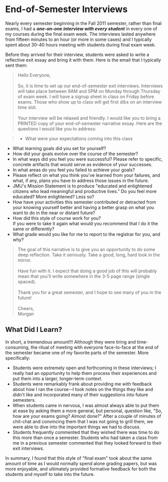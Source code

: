 # End-of-Semester Interviews

Nearly every semester beginning in the Fall 2011 semester, rather than final exams, I had a **_one-on-one interview with every student_** in every one of my courses during the final exam week. The interviews lasted anywhere from fifteen minutes to an hour (or more in some cases) and I typically spent about 30-40 hours meeting with students during final exam week.

Before they arrived for their interview, students were asked to write a reflective exit essay and bring it with them. Here is the email that I typically sent them:

> Hello Everyone,<br><br>So, it is time to set up our end-of-semester exit interviews. Interviews will take place between 9AM and 5PM on Monday through Thursday of exam week. I will have a signup sheet in class on Friday before exams. Those who show up to class will get first dibs on an interview time slot.<br><br>Your interview will be relaxed and friendly. I would like you to bring a PRINTED copy of your end-of-semester narrative essay. Here are the questions I would like you to address:

> * What were your expectations coming into this class
* What learning goals did you set for yourself?
* How did your goals evolve over the course of the semester? 
* In what ways did you feel you were successful?  Please refer to specific, concrete artifacts that would serve as evidence of your successes. 
* In what areas do you feel you failed to achieve your goals?  
* Please reflect on what you think you've learned from your failures, and what, if any, plans you have to address those issues in the future. 
* JMU's Mission Statement is to produce "educated and enlightened citizens who lead meaningful and productive lives."  Do you feel more educated?  More enlightened?  Less so? 
* How have your activities this semester contributed or detracted from your knowing yourself better and having a better grasp on what you want to do in the near or distant future? 
* How did this style of course work for you?  
If you were to take it again what would you recommend that I do it the same or differently? 
* What grade would you like for me to report to the registrar for you, and why? 

> The goal of this narrative is to give you an opportunity to do some deep reflection.  Take it seriously.  Take a good, long, hard look in the mirror.<br><br>Have fun with it.  I expect that doing a good job of this will probably mean that you'll write somewhere in the 3-5 page range (single spaced).<br><br>Thank you for a great semester, and I hope to see many of you in the future!<br><br>Cheers,<br>Morgan

## What Did I Learn?

In short, a tremendous amount!!! Although they were tiring and time-consuming, the ritual of meeting with everyone face-to-face at the end of the semester became one of my favorite parts of the semester. More specifically:

* Students were extremely open and forthcoming in these interviews; I really had an opportunity to help them process their experiences and put them into a larger, longer-term context.
* Students were remarkably frank about providing me with feedback about how I ran the course--I took notes on the things they like and didn't like and incorporated many of their suggestions into future semesters.
* When students came in nervous, I was almost always able to put them at ease by asking them a more general, but personal, question like, "So, how are your exams going? Almost done?" After a couple of minutes of chit-chat and convincing them that I was not going to grill them, we were able to dive into the important things we had to discuss.
* Students frequently commented that they wished there was time to do this more than once a semester. Students who had taken a class from me in a previous semester commented that they looked forward to their exit interviews.

In summary, I found that this style of "final exam" took about the same amount of time as I would normally spend alone grading papers, but was more enjoyable, and ultimately provided formative feedback for both the students and myself to take into the future.